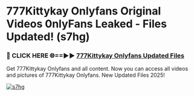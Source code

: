 # 777Kittykay Onlyfans Original Videos 0nlyFans Leaked - Files Updated! (s7hg)

<h3>🔴 CLICK HERE 🌐==►► <a href="https://tinyurl.com/ehrbuxhb" rel="nofollow">777Kittykay Onlyfans Updated Files</a></h3>

Get 777Kittykay Onlyfans and all content. Now you can access all videos and pictures of 777Kittykay Onlyfans. New Updated Files 2025!

[![s7hg](https://i.imgur.com/lVYEuWS.gif)](https://tinyurl.com/ehrbuxhb)

